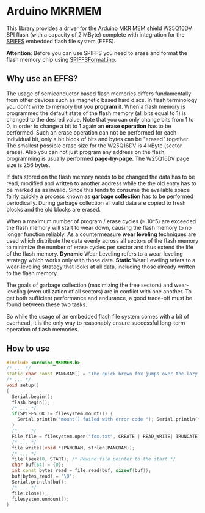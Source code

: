 # Arduino MKRMEM
This library provides a driver for the Arduino MKR MEM shield W25Q16DV SPI flash (with a capacity of 2 MByte) complete with integration for the [SPIFFS](https://github.com/pellepl/spiffs) embedded flash file system (EFFS).

**Attention**: Before you can use SPIFFS you need to erase and format the flash memory chip using [SPIFFSFormat.ino](examples/SPIFFSFormat/SPIFFSFormat.ino).

## Why use an EFFS?
The usage of semiconductor based flash memories differs fundamentally from other devices such as magnetic based hard discs. In flash terminology you don't write to memory but you **program** it. When a flash memory is programmed the default state of the flash memory (all bits equal to 1) is changed to the desired value. Note that you can only change bits from 1 to 0, in order to change a bit to 1 again an **erase operation** has to be performed. Such an erase operation can not be performed for each individual bit, only a bit block of bits and bytes can be "erased" together. The smallest possible erase size for the W25Q16DV is 4 kByte (sector erase). Also you can not just program any address on the flash, programming is usually performed **page-by-page**. The W25Q16DV page size is 256 bytes.

If data stored on the flash memory needs to be changed the data has to be read, modified and written to another address while the the old entry has to be marked as as invalid. Since this tends to consume the available space fairly quickly a process known as **garbage collection** has to be performed periodically. During garbage collection all valid data are copied to fresh blocks and the old blocks are erased.

When a maximum number of program / erase cycles (≥ 10^5) are exceeded the flash memory will start to wear down, causing the flash memory to no longer function reliably. As a countermeasure **wear leveling** techniques are used which distribute the data evenly across all sectors of the flash memory to minimize the number of erase cycles per sector and thus extend the life of the flash memory. **Dynamic** Wear Leveling refers to a wear-leveling strategy which works only with those data. **Static** Wear Leveling refers to a wear-leveling strategy that looks at all data, including those already written to the flash memory.

The goals of garbage collection (maximizing the free sectors) and wear-leveling (even utilization of all sectors) are in conflict with one another. To get both sufficient performance and endurance, a good trade-off must be found between these two tasks.

So while the usage of an embedded flash file system comes with a bit of overhead, it is the only way to reasonably ensure successful long-term operation of flash memories.

## How to use

```C++
#include <Arduino_MKRMEM.h>
/* ... */
static char const PANGRAM[] = "The quick brown fox jumps over the lazy dog.";
/* ... */
void setup()
{
  Serial.begin();
  flash.begin();
  /* ... */
  if(SPIFFS_OK != filesystem.mount()) {
    Serial.println("mount() failed with error code "); Serial.println(filesystem.err()); return;
  }
  /* ... */
  File file = filesystem.open("fox.txt", CREATE | READ_WRITE| TRUNCATE);
  /* ... */
  file.write((void *)PANGRAM, strlen(PANGRAM));
  /* ... */
  file.lseek(0, START); /* Rewind file pointer to the start */
  char buf[64] = {0};
  int const bytes_read = file.read(buf, sizeof(buf));
  buf[bytes_read] = '\0';
  Serial.println(buf);
  /* ... */
  file.close();
  filesystem.unmount();
}
```
